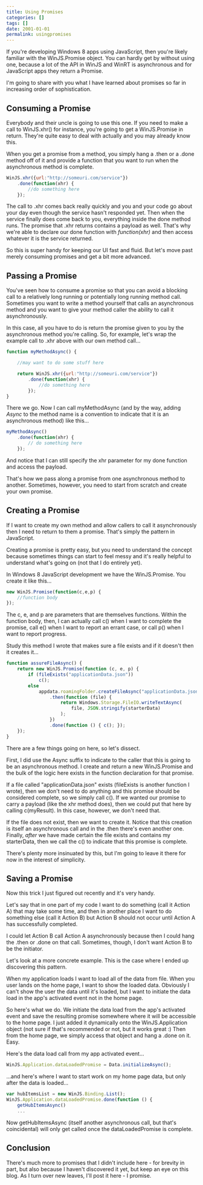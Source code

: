 ```yaml
---
title: Using Promises
categories: []
tags: []
date: 2001-01-01
permalink: usingpromises
---
```


If you're developing Windows 8 apps using JavaScript, then you're likely familiar with the WinJS.Promise object. You can hardly get by without using one, because a lot of the API in WinJS and WinRT is asynchronous and for JavaScript apps they return a Promise.
<!-- xmore -->

I'm going to share with you what I have learned about promises so far in increasing order of sophistication.

## Consuming a Promise

Everybody and their uncle is going to use this one. If you need to make a call to WinJS.xhr() for instance, you're going to get a WinJS.Promise in return. They're quite easy to deal with actually and you may already know this.

When you get a promise from a method, you simply hang a .then or a .done method off of it and provide a function that you want to run when the asynchronous method is complete.

``` js
WinJS.xhr({url:"http://someuri.com/service"})
    .done(function(xhr) {
        //do something here
    });
```

The call to .xhr comes back really quickly and you and your code go about your day even though the service hasn't responded yet. Then when the service finally does come back to you, everything inside the done method runs. The promise that .xhr returns contains a payload as well. That's why we're able to declare our done function with _function(xhr)_ and then access whatever it is the service returned.

So this is super handy for keeping our UI fast and fluid. But let's move past merely consuming promises and get a bit more advanced.

## Passing a Promise

You've seen how to consume a promise so that you can avoid a blocking call to a relatively long running or potentially long running method call. Sometimes you want to write a method yourself that calls an asynchronous method and you want to give your method caller the ability to call it asynchronously.

In this case, all you have to do is return the promise given to you by the asynchronous method you're calling. So, for example, let's wrap the example call to .xhr above with our own method call...

``` js
function myMethodAsync() {

    //may want to do some stuff here

    return WinJS.xhr({url:"http://someuri.com/service"})
        .done(function(xhr) {
            //do something here
        });
}
```

There we go. Now I can call myMethodAsync (and by the way, adding _Async_ to the method name is a convention to indicate that it is an asynchronous method) like this...

``` js
myMethodAsync()
    .done(function(xhr) {
        // do something here
    });
```

And notice that I can still specify the xhr parameter for my done function and access the payload.

That's how we pass along a promise from one asynchronous method to another. Sometimes, however, you need to start from scratch and create your own promise.

## Creating a Promise

If I want to create my own method and allow callers to call it asynchronously then I need to return to them a promise. That's simply the pattern in JavaScript.

Creating a promise is pretty easy, but you need to understand the concept because sometimes things can start to feel messy and it's really helpful to understand what's going on (not that I do entirely yet).

In Windows 8 JavaScript development we have the WinJS.Promise. You create it like this...

``` js
new WinJS.Promise(function(c,e,p) {
    //function body
});
```

The c, e, and p are parameters that are themselves functions. Within the function body, then, I can actually call c() when I want to complete the promise, call e() when I want to report an errant case, or call p() when I want to report progress.

Study this method I wrote that makes sure a file exists and if it doesn't then it creates it...

``` js
function assureFileAsync() {
    return new WinJS.Promise(function (c, e, p) {
        if (fileExists("applicationData.json"))
            c();
        else
            appdata.roamingFolder.createFileAsync("applicationData.json")
                .then(function (file) {
                    return Windows.Storage.FileIO.writeTextAsync(
                        file, JSON.stringify(starterData)
                    );
                })
                .done(function () { c(); });
    });
}
```

There are a few things going on here, so let's dissect.

First, I did use the Async suffix to indicate to the caller that this is going to be an asynchronous method. I create and return a new WinJS.Promise and the bulk of the logic here exists in the function declaration for that promise.

If a file called "applicationData.json" exists (fileExists is another function I wrote), then we don't need to do anything and this promise should be considered complete, so we simply call c(). If we wanted our promise to carry a payload (like the xhr method does), then we could put that here by calling c(myResult). In this case, however, we don't need that.

If the file does not exist, then we want to create it. Notice that this creation is itself an asynchronous call and in the .then there's even another one. Finally, _after_ we have made certain the file exists and contains my starterData, then we call the c() to indicate that this promise is complete.

There's plenty more insinuated by this, but I'm going to leave it there for now in the interest of simplicity.

## Saving a Promise

Now this trick I just figured out recently and it's very handy.

Let's say that in one part of my code I want to do something (call it Action A) that may take some time, and then in another place I want to do something else (call it Action B) but Action B should not occur until Action A has successfully completed.

I could let Action B call Action A asynchronously because then I could hang the .then or .done on that call. Sometimes, though, I don't want Action B to be the initiator.

Let's look at a more concrete example. This is the case where I ended up discovering this pattern.

When my application loads I want to load all of the data from file. When you user lands on the home page, I want to show the loaded data. Obviously I can't show the user the data until it's loaded, but I want to initiate the data load in the app's activated event not in the home page.

So here's what we do. We initiate the data load from the app's activated event and save the resulting promise somewhere where it will be accessible to the home page. I just added it dynamically onto the WinJS.Application object (not sure if that's recommended or not, but it works great :) Then from the home page, we simply access that object and hang a .done on it. Easy.

Here's the data load call from my app activated event...

``` js
WinJS.Application.dataLoadedPromise = Data.initializeAsync();
```

...and here's where I want to start work on my home page data, but only after the data is loaded...

``` js
var hubItemsList = new WinJS.Binding.List();
WinJS.Application.dataLoadedPromise.done(function () {
    getHubItemsAsync()
    ...
```

Now getHubItemsAsync (itself another asynchronous call, but that's coincidental) will only get called once the dataLoadedPromise is complete.

## Conclusion

There's much more to promises that I didn't include here - for brevity in part, but also because I haven't discovered it yet, but keep an eye on this blog. As I turn over new leaves, I'll post it here - I promise.